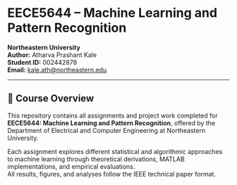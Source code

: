 # EECE5644 – Machine Learning and Pattern Recognition  
**Northeastern University**  
**Author:** Atharva Prashant Kale  
**Student ID:** 002442878  
**Email:** kale.ath@northeastern.edu  

---

## 📘 Course Overview
This repository contains all assignments and project work completed for **EECE5644: Machine Learning and Pattern Recognition**, offered by the Department of Electrical and Computer Engineering at Northeastern University.

Each assignment explores different statistical and algorithmic approaches to machine learning through theoretical derivations, MATLAB implementations, and empirical evaluations.  
All results, figures, and analyses follow the IEEE technical paper format.
